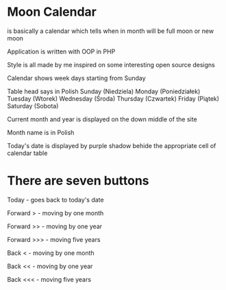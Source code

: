 # Moon Calendar 
is basically a calendar which tells when in month will be full moon or new moon

Application is written with OOP in PHP

Style is all made by me inspired on some interesting open source designs

Calendar shows week days starting from Sunday

Table head says in Polish Sunday (Niedziela) Monday (Poniedziałek) Tuesday (Wtorek) Wednesday (Środa) Thursday (Czwartek) Friday (Piątek) Saturday (Sobota)

Current month and year is displayed on the down middle of the site

Month name is in Polish

Today's date is displayed by purple shadow behide the appropriate cell of calendar table

# There are seven buttons

Today - goes back to today's date

Forward > - moving by one month

Forward >> - moving by one year

Forward >>> - moving five years

Back < - moving by one month

Back << - moving by one year

Back <<< - moving five years
